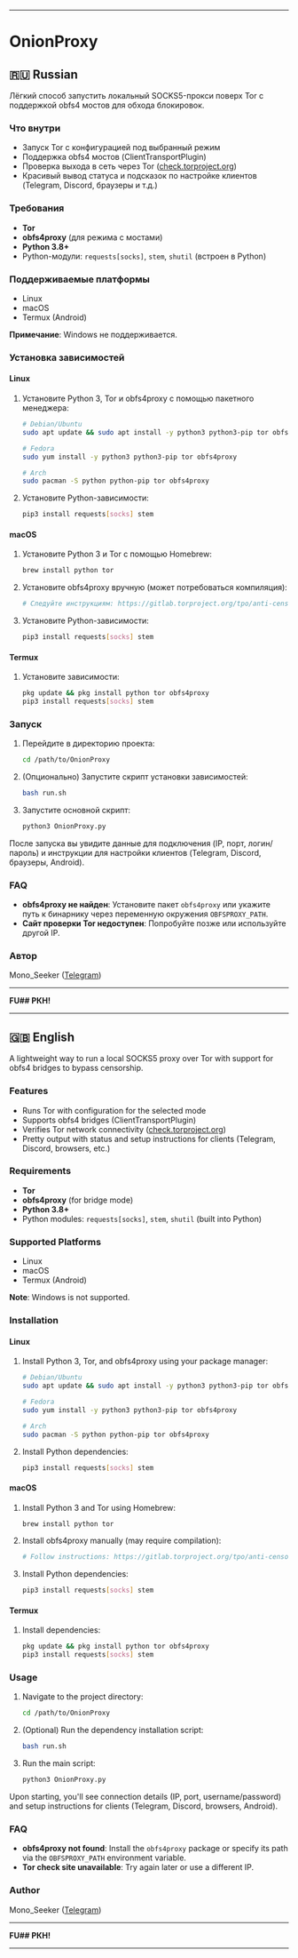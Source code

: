 
---

# OnionProxy

## 🇷🇺 Russian

Лёгкий способ запустить локальный SOCKS5-прокси поверх Tor с поддержкой obfs4 мостов для обхода блокировок.

### Что внутри
- Запуск Tor с конфигурацией под выбранный режим
- Поддержка obfs4 мостов (ClientTransportPlugin)
- Проверка выхода в сеть через Tor ([check.torproject.org](https://check.torproject.org))
- Красивый вывод статуса и подсказок по настройке клиентов (Telegram, Discord, браузеры и т.д.)

### Требования
- **Tor**
- **obfs4proxy** (для режима с мостами)
- **Python 3.8+**
- Python-модули: `requests[socks]`, `stem`, `shutil` (встроен в Python)

### Поддерживаемые платформы
- Linux
- macOS
- Termux (Android)

**Примечание**: Windows не поддерживается.

### Установка зависимостей

#### Linux
1. Установите Python 3, Tor и obfs4proxy с помощью пакетного менеджера:
   ```bash
   # Debian/Ubuntu
   sudo apt update && sudo apt install -y python3 python3-pip tor obfs4proxy

   # Fedora
   sudo yum install -y python3 python3-pip tor obfs4proxy

   # Arch
   sudo pacman -S python python-pip tor obfs4proxy
   ```
2. Установите Python-зависимости:
   ```bash
   pip3 install requests[socks] stem
   ```

#### macOS
1. Установите Python 3 и Tor с помощью Homebrew:
   ```bash
   brew install python tor
   ```
2. Установите obfs4proxy вручную (может потребоваться компиляция):
   ```bash
   # Следуйте инструкциям: https://gitlab.torproject.org/tpo/anti-censorship/pluggable-transports/obfs4
   ```
3. Установите Python-зависимости:
   ```bash
   pip3 install requests[socks] stem
   ```

#### Termux
1. Установите зависимости:
   ```bash
   pkg update && pkg install python tor obfs4proxy
   pip3 install requests[socks] stem
   ```

### Запуск
1. Перейдите в директорию проекта:
   ```bash
   cd /path/to/OnionProxy
   ```
2. (Опционально) Запустите скрипт установки зависимостей:
   ```bash
   bash run.sh
   ```
3. Запустите основной скрипт:
   ```bash
   python3 OnionProxy.py
   ```

После запуска вы увидите данные для подключения (IP, порт, логин/пароль) и инструкции для настройки клиентов (Telegram, Discord, браузеры, Android).

### FAQ
- **obfs4proxy не найден**: Установите пакет `obfs4proxy` или укажите путь к бинарнику через переменную окружения `OBFSPROXY_PATH`.
- **Сайт проверки Tor недоступен**: Попробуйте позже или используйте другой IP.

### Автор
Mono_Seeker ([Telegram](https://t.me/Mono_Seeker))

---

**FU## РКН!**

---

## 🇬🇧 English

A lightweight way to run a local SOCKS5 proxy over Tor with support for obfs4 bridges to bypass censorship.

### Features
- Runs Tor with configuration for the selected mode
- Supports obfs4 bridges (ClientTransportPlugin)
- Verifies Tor network connectivity ([check.torproject.org](https://check.torproject.org))
- Pretty output with status and setup instructions for clients (Telegram, Discord, browsers, etc.)

### Requirements
- **Tor**
- **obfs4proxy** (for bridge mode)
- **Python 3.8+**
- Python modules: `requests[socks]`, `stem`, `shutil` (built into Python)

### Supported Platforms
- Linux
- macOS
- Termux (Android)

**Note**: Windows is not supported.

### Installation

#### Linux
1. Install Python 3, Tor, and obfs4proxy using your package manager:
   ```bash
   # Debian/Ubuntu
   sudo apt update && sudo apt install -y python3 python3-pip tor obfs4proxy

   # Fedora
   sudo yum install -y python3 python3-pip tor obfs4proxy

   # Arch
   sudo pacman -S python python-pip tor obfs4proxy
   ```
2. Install Python dependencies:
   ```bash
   pip3 install requests[socks] stem
   ```

#### macOS
1. Install Python 3 and Tor using Homebrew:
   ```bash
   brew install python tor
   ```
2. Install obfs4proxy manually (may require compilation):
   ```bash
   # Follow instructions: https://gitlab.torproject.org/tpo/anti-censorship/pluggable-transports/obfs4
   ```
3. Install Python dependencies:
   ```bash
   pip3 install requests[socks] stem
   ```

#### Termux
1. Install dependencies:
   ```bash
   pkg update && pkg install python tor obfs4proxy
   pip3 install requests[socks] stem
   ```

### Usage
1. Navigate to the project directory:
   ```bash
   cd /path/to/OnionProxy
   ```
2. (Optional) Run the dependency installation script:
   ```bash
   bash run.sh
   ```
3. Run the main script:
   ```bash
   python3 OnionProxy.py
   ```

Upon starting, you'll see connection details (IP, port, username/password) and setup instructions for clients (Telegram, Discord, browsers, Android).

### FAQ
- **obfs4proxy not found**: Install the `obfs4proxy` package or specify its path via the `OBFSPROXY_PATH` environment variable.
- **Tor check site unavailable**: Try again later or use a different IP.

### Author
Mono_Seeker ([Telegram](https://t.me/Mono_Seeker))

---

**FU## РКН!**

---

